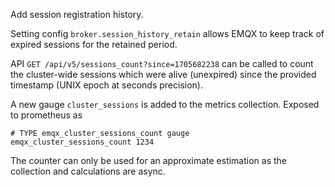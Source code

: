 Add session registration history.

Setting config `broker.session_history_retain` allows EMQX to keep track of expired sessions for the retained period.

API `GET /api/v5/sessions_count?since=1705682238` can be called to count the cluster-wide sessions which were alive (unexpired) since the provided timestamp (UNIX epoch at seconds precision).

A new gauge `cluster_sessions` is added to the metrics collection. Exposed to prometheus as

```
# TYPE emqx_cluster_sessions_count gauge
emqx_cluster_sessions_count 1234
```

The counter can only be used for an approximate estimation as the collection and calculations are async.
